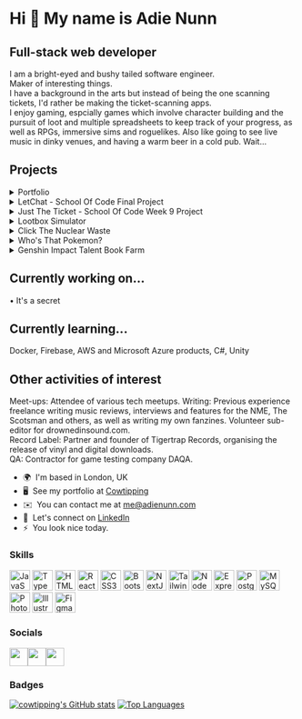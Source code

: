 # Hi 👋 My name is Adie Nunn

## Full-stack web developer

I am a bright-eyed and bushy tailed software engineer.  
Maker of interesting things.  
I have a background in the arts but instead of being the one scanning tickets, I'd rather be making the ticket-scanning apps.  
I enjoy gaming, espcially games which involve character building and the pursuit of loot and multiple spreadsheets to keep track of your progress, as well as RPGs, immersive sims and roguelikes. Also like going to see live music in dinky venues, and having a warm beer in a cold pub. Wait...

## Projects

<details><summary>Portfolio</summary>

[Portfolio Frontend](https://github.com/cowtipping/cowtippingV2-frontend)  
[Portfolio Backend](https://github.com/cowtipping/cowtippingV2-backend)

A hub of my stuff. It's a bit like this page but fancier-looking.  
The drawing is of me by Pen Ward (Adventure Time).

Tech:

- TypeScript
- React
- MUI
- Node

</details>

<details><summary>LetChat - School Of Code Final Project</summary>

[LetChat Frontend](https://github.com/cowtipping/Git-Gud-LetChat-Frontend)  
[LetChat Backend](https://github.com/cowtipping/Git-Gud-LetChat-Backend)

An app to facilitate better communication between landlords and tenants.  
I contributed to all of the design process from ideation to user stories to Figma designs. I also implemented user authentication/authorisation with Firebase, wrote components, front and backend tests, documentation and added accessibility.  
We worked in a team of six in an Agile way doing weekly sprints and I lead some of the daily standups and retros.

Tech:

- NextJS
- TypeScript
- Firebase
- Tailwind
- Express
- Jest
- React Testing Library
- Cypress
- Supertest

</details>

<details><summary>Just The Ticket - School Of Code Week 9 Project</summary>

[Just The Ticket Frontend](https://github.com/cowtipping/Just-The-Ticket-Frontend)  
[Just The Ticket Backend](https://github.com/cowtipping/Just-The-Ticket-Backend)

The task was to develop something to help fellow bootcampers. We noticed people were generally quite bad at asking questions (no offence), often just popping a question in Slack like "help needed in room 30". We designed the app to help people ask better questions - what's the problem, what have you tried so far, give us some code, give us any error messages.  
I worked on the design and ideation, set up the initial shell of the app, got basic state and data-fetching functionality working in React and wrote all the frontend tests and a few integration tests.  
The idea was it should be like a friendlier version of Stack Overflow but really it's more like a ticketing system, hence the name (a coooool pun).

Tech:

- React
- Express
- React Testing Library
- Jest
- Supertest

</details>

<details><summary>Lootbox Simulator</summary>

[Lootbox Simulator](https://github.com/cowtipping/lootbox-simulator)

Just a dumb thing I made in an afternoon when I was bored. Look, I'm a gamer. I just like to click on things.  
It was my first time setting up a React app with Vite so it was also a good opportunity to give Vitest a go.

Tech:

- React
- TypeScript
- Cypress
- Vitest

</details>

<details><summary>Click The Nuclear Waste</summary>

[Click The Nuclear Waste](https://github.com/cowtipping/clicker)

An early side-project to help me learn React. I was struggling a bit with the intial React concepts when learning them at School Of Code so I made something to help cement them in my head.  
It's basically a simple [Cookie Clicker](https://orteil.dashnet.org/cookieclicker/) clone.

Tech:

- React

</details>

<details><summary>Who's That Pokemon?</summary>

[Who's That Pokemon?](https://github.com/cowtipping/whos-that-pokemon)

The PokeAPI is the best API. FACT.  
An early project to play with APIs. I keep coming back to it from time to time to give it little updates. It's the project which won't die.

Tech:

- Originally vanilla JavaScript, converted to TypeScript

</details>

<details><summary>Genshin Impact Talent Book Farm</summary>

[Genshin Impact Talent Book Farm](https://github.com/cowtipping/genshin-book-farm)

Based on a game I play sometimes. As it's a live service game and wannabe MMO it has things you can do only on certain days of the week. I originally made a spreadsheet (as I am wont to do) to keep track characters I could get items for on which days. To make my life slightly simplier I made this app just so I could see the characters at a glance. Unfortunately as soon as I put it online I got bored of the game so it hasn't been getting updates other than when new characters come out, but I have started playing it again recently so I guess I could refactor it and generally make it look better.  
I'ma warn you - this was my first JS project so that code is uuuuuugly.

Tech:

- JavaScript

</details>

## Currently working on...

• It's a secret

## Currently learning...

Docker, Firebase, AWS and Microsoft Azure products, C#, Unity

## Other activities of interest

Meet-ups: Attendee of various tech meetups.
Writing: Previous experience freelance writing music reviews, interviews and features for the NME, The Scotsman and others, as well as writing my own fanzines. Volunteer sub-editor for drownedinsound.com.  
Record Label: Partner and founder of Tigertrap Records, organising the release of vinyl and digital downloads.  
QA: Contractor for game testing company DAQA.

- 🌍  I'm based in London, UK
- 🖥️  See my portfolio at [Cowtipping](http://cowtipping.co.uk)
- ✉️  You can contact me at [me@adienunn.com](mailto:me@adienunn.com)
- 👊  Let's connect on [LinkedIn](https://www.linkedin.com/in/adienunn/)
- ⚡  You look nice today.

### Skills

<a href="https://developer.mozilla.org/en-US/docs/Web/JavaScript" target="_blank" rel="noreferrer"><img src="https://raw.githubusercontent.com/danielcranney/readme-generator/main/public/icons/skills/javascript-colored.svg" width="36" height="36" alt="JavaScript" /></a>
<a href="https://www.typescriptlang.org/" target="_blank" rel="noreferrer"><img src="https://raw.githubusercontent.com/danielcranney/readme-generator/main/public/icons/skills/typescript-colored.svg" width="36" height="36" alt="TypeScript" /></a>
<a href="https://developer.mozilla.org/en-US/docs/Glossary/HTML5" target="_blank" rel="noreferrer"><img src="https://raw.githubusercontent.com/danielcranney/readme-generator/main/public/icons/skills/html5-colored.svg" width="36" height="36" alt="HTML5" /></a>
<a href="https://reactjs.org/" target="_blank" rel="noreferrer"><img src="https://raw.githubusercontent.com/danielcranney/readme-generator/main/public/icons/skills/react-colored.svg" width="36" height="36" alt="React" /></a>
<a href="https://www.w3.org/TR/CSS/#css" target="_blank" rel="noreferrer"><img src="https://raw.githubusercontent.com/danielcranney/readme-generator/main/public/icons/skills/css3-colored.svg" width="36" height="36" alt="CSS3" /></a>
<a href="https://getbootstrap.com/" target="_blank" rel="noreferrer"><img src="https://raw.githubusercontent.com/danielcranney/readme-generator/main/public/icons/skills/bootstrap-colored.svg" width="36" height="36" alt="Bootstrap" /></a>
<a href="https://nextjs.org/docs" target="_blank" rel="noreferrer"><img src="https://raw.githubusercontent.com/danielcranney/readme-generator/main/public/icons/skills/nextjs-colored.svg" width="36" height="36" alt="NextJs" /></a>
<a href="https://tailwindcss.com/" target="_blank" rel="noreferrer"><img src="https://raw.githubusercontent.com/danielcranney/readme-generator/main/public/icons/skills/tailwindcss-colored.svg" width="36" height="36" alt="TailwindCSS" /></a>
<a href="https://nodejs.org/en/" target="_blank" rel="noreferrer"><img src="https://raw.githubusercontent.com/danielcranney/readme-generator/main/public/icons/skills/nodejs-colored.svg" width="36" height="36" alt="NodeJS" /></a>
<a href="https://expressjs.com/" target="_blank" rel="noreferrer"><img src="https://raw.githubusercontent.com/danielcranney/readme-generator/main/public/icons/skills/express-colored.svg" width="36" height="36" alt="Express" /></a>
<a href="https://www.postgresql.org/" target="_blank" rel="noreferrer"><img src="https://raw.githubusercontent.com/danielcranney/readme-generator/main/public/icons/skills/postgresql-colored.svg" width="36" height="36" alt="PostgreSQL" /></a>
<a href="https://www.mysql.com/" target="_blank" rel="noreferrer"><img src="https://raw.githubusercontent.com/danielcranney/readme-generator/main/public/icons/skills/mysql-colored.svg" width="36" height="36" alt="MySQL" /></a>
<a href="https://www.adobe.com/uk/products/photoshop.html" target="_blank" rel="noreferrer"><img src="https://raw.githubusercontent.com/danielcranney/readme-generator/main/public/icons/skills/photoshop-colored.svg" width="36" height="36" alt="Photoshop" /></a>
<a href="adobe.com/uk/products/illustrator.html" target="_blank" rel="noreferrer"><img src="https://raw.githubusercontent.com/danielcranney/readme-generator/main/public/icons/skills/illustrator-colored.svg" width="36" height="36" alt="Illustrator" /></a>
<a href="https://www.figma.com/" target="_blank" rel="noreferrer"><img src="https://raw.githubusercontent.com/danielcranney/readme-generator/main/public/icons/skills/figma-colored.svg" width="36" height="36" alt="Figma" /></a>

### Socials

<a href="https://discord.com/users/shadyadie#9961" target="_blank" rel="noreferrer"><img src="https://raw.githubusercontent.com/danielcranney/readme-generator/main/public/icons/socials/discord.svg" width="32" height="32" /></a><a href="https://www.github.com/cowtipping" target="_blank" rel="noreferrer"><img src="https://raw.githubusercontent.com/danielcranney/readme-generator/main/public/icons/socials/github.svg" width="32" height="32" /></a><a href="https://www.linkedin.com/in/adienunn" target="_blank" rel="noreferrer"><img src="https://raw.githubusercontent.com/danielcranney/readme-generator/main/public/icons/socials/linkedin.svg" width="32" height="32" /></a>

### Badges

<a href="http://www.github.com/cowtipping"><img src="https://github-readme-stats.vercel.app/api?username=cowtipping&show_icons=true&hide=&count_private=true&title_color=0891b2&text_color=ffffff&icon_color=0891b2&bg_color=1c1917&hide_border=true&show_icons=true" alt="cowtipping's GitHub stats" /></a>
<a href="https://github.com/cowtipping" align="left"><img src="https://github-readme-stats.vercel.app/api/top-langs/?username=cowtipping&langs_count=10&title_color=0891b2&text_color=ffffff&icon_color=0891b2&bg_color=1c1917&hide_border=true&locale=en&custom_title=Top%20%Languages" alt="Top Languages" /></a>
